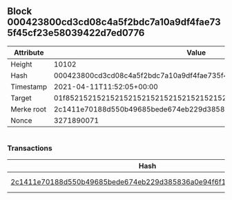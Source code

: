 ## Block 000423800cd3cd08c4a5f2bdc7a10a9df4fae735f45cf23e58039422d7ed0776

Attribute | Value
--- | ---
Height | 10102
Hash | 000423800cd3cd08c4a5f2bdc7a10a9df4fae735f45cf23e58039422d7ed0776
Timestamp | 2021-04-11T11:52:05+00:00
Target | 01f8521521521521521521521521521521521521521521521521521521521521
Merke root | 2c1411e70188d550b49685bede674eb229d385836a0e94f6f1a51d05af23d7eb
Nonce | 3271890071

```

```

### Transactions

Hash | Amount
--- | ---
[2c1411e70188d550b49685bede674eb229d385836a0e94f6f1a51d05af23d7eb](2c1411e70188d550b49685bede674eb229d385836a0e94f6f1a51d05af23d7eb.md) | 10.00000000 SKEPTI 
